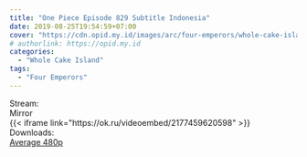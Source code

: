 ```yaml
---
title: "One Piece Episode 829 Subtitle Indonesia"
date: 2019-08-25T19:54:59+07:00
cover: "https://cdn.opid.my.id/images/arc/four-emperors/whole-cake-island.webp" # Optional, cover
# authorlink: https://opid.my.id
categories:
  - "Whole Cake Island"
tags:
  - "Four Emperors"
---
```

<div class="ui menu violet borderless inverted">
  <div class="header item active">
        Stream:
    </div>
  <a class="active item" data-tab="mirror">
    <i class="odnoklassniki icon"></i> Mirror
  </a>
</div>
<div class="ui bottom attached tab segment active" style="border:0 !important;" data-tab="mirror">
{{< iframe link="https://ok.ru/videoembed/2177459620598" >}}
</div>
<div class="ui menu violet borderless inverted">
  <div class="header item active">
        Downloads:
    </div>
  <a class="item nounderline" href="https://ouo.io/93Crsi" target="_blank" rel="dofollow"><i class="google drive icon"></i>
    Average 480p</a>
</div>